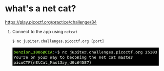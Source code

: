 # what's a net cat?

https://play.picoctf.org/practice/challenge/34

1. Connect to the app using <code>netcat</code>

   ```
   $ nc jupiter.challenges.picoctf.org [port]
   ```

    <img src="../assets/34/34_1.png" />
